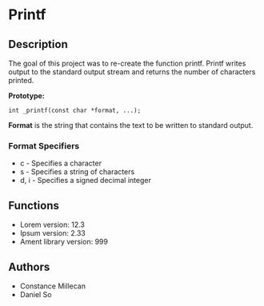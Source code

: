 # Printf

## Description
The goal of this project was to re-create the function printf. Printf writes output to the standard output stream and returns the number of characters printed.

**Prototype:**
```
int _printf(const char *format, ...);
```
**Format** is the string that contains the text to be written to standard output.

### Format Specifiers
* c - Specifies a character
* s - Specifies a string of characters
* d, i - Specifies a signed decimal integer

## Functions
* Lorem version: 12.3
* Ipsum version: 2.33
* Ament library version: 999

## Authors
* Constance Millecan
* Daniel So
